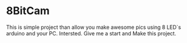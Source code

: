 # 8BitCam

This is simple project than allow you make awesome pics using 8 LED`s arduino and your PC. 
Intersted. Give me a start and Make this project.
